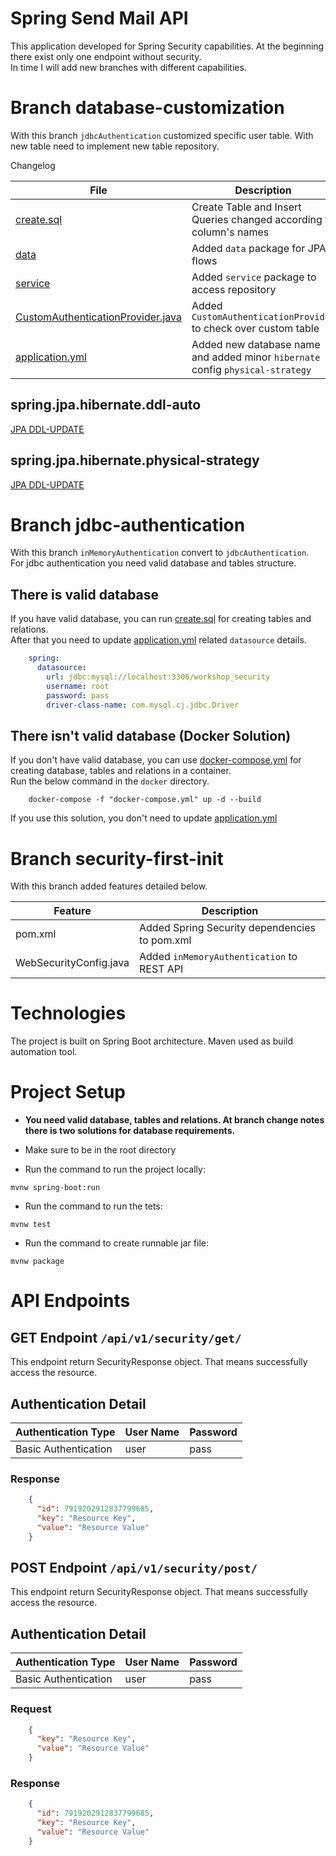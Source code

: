 # Spring Send Mail API

This application developed for Spring Security capabilities. 
At the beginning there exist only one endpoint without security. 
<br/>
In time I will add new branches with different capabilities.


# Branch database-customization

With this branch `jdbcAuthentication` customized specific user table. 
With new table need to implement new table repository.

Changelog

|File |Description|
|-----|--------|
|[create.sql](docker/create.sql)  | Create Table and Insert Queries changed according to column's names       |
|[data](src/main/java/com/workshop/springsecurity/data)   | Added `data` package for JPA flows      |
|[service](src/main/java/com/workshop/springsecurity/service)   | Added `service` package to access repository      |
|[CustomAuthenticationProvider.java](src/main/java/com/workshop/springsecurity/security/CustomAuthenticationProvider.java)   | Added `CustomAuthenticationProvider` to check over custom table      |
|[application.yml](src/main/resources/application.yml)   | Added new database name and added minor `hibernate` config `physical-strategy`      |


## spring.jpa.hibernate.ddl-auto

[JPA DDL-UPDATE](assests/hibernate_ddl_update.jpg)

## spring.jpa.hibernate.physical-strategy

[JPA DDL-UPDATE](assests/hibernate_physical_strategy.jpg)

# Branch jdbc-authentication

With this branch `inMemoryAuthentication` convert to `jdbcAuthentication`. 
<br/>
For jdbc authentication you need valid database and tables structure.

## There is valid database

If you have valid database, you can run [create.sql](docker/create.sql) for creating tables and relations.
<br/>
After that you need to update [application.yml](src/main/resources/application.yml) related `datasource` details.
````yaml
    spring:
      datasource:
        url: jdbc:mysql://localhost:3306/workshop_security
        username: root
        password: pass
        driver-class-name: com.mysql.cj.jdbc.Driver
````

## There isn't valid database (Docker Solution)

If you don't have valid database, you can use  [docker-compose.yml](docker/docker-compose.yml) 
for creating database, tables and relations in a container.
<br/>
Run the below command in the `docker` directory.

````shell
    docker-compose -f "docker-compose.yml" up -d --build
````

If you use this solution, you don't need to update [application.yml](src/main/resources/application.yml)

# Branch security-first-init

With this branch added features detailed below. 

|Feature |Description|
|-----|--------|
|pom.xml | Added Spring Security dependencies to pom.xml       |
|WebSecurityConfig.java  | Added `inMemoryAuthentication` to REST API      |

# Technologies

The project is built on Spring Boot architecture. Maven used as build automation tool.

# Project Setup

- **You need valid database, tables and relations. 
At branch change notes there is two solutions for database requirements.**

- Make sure to be in the root directory
- Run the command to run the project locally:
```
mvnw spring-boot:run
```

- Run the command to run the tets:
```
mvnw test
```

- Run the command to create runnable jar file:
```
mvnw package
```

# API Endpoints


## GET Endpoint `/api/v1/security/get/`

This endpoint return SecurityResponse object. That means successfully access the resource.

## Authentication Detail 

|Authentication Type |User Name | Password |
|-----|--------|--------|
|Basic Authentication | user | pass|

### Response

```json
    {
      "id": 7919202912837799685,
      "key": "Resource Key",
      "value": "Resource Value"
    }
```

## POST Endpoint `/api/v1/security/post/`

This endpoint return SecurityResponse object. That means successfully access the resource.

## Authentication Detail

|Authentication Type |User Name | Password |
|-----|--------|--------|
|Basic Authentication | user | pass|

### Request 

```json
    {
      "key": "Resource Key",
      "value": "Resource Value"
    }
```

### Response

```json
    {
      "id": 7919202912837799685,
      "key": "Resource Key",
      "value": "Resource Value"
    }
```
